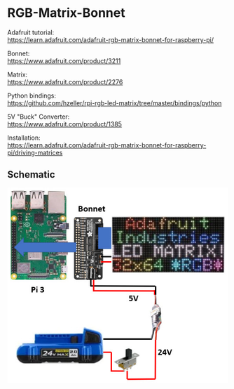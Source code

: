 # RGB-Matrix-Bonnet

Adafruit tutorial:<br>
https://learn.adafruit.com/adafruit-rgb-matrix-bonnet-for-raspberry-pi/

Bonnet:<br>
https://www.adafruit.com/product/3211

Matrix:<br>
https://www.adafruit.com/product/2276

Python bindings:<br>
https://github.com/hzeller/rpi-rgb-led-matrix/tree/master/bindings/python

5V "Buck" Converter:<br>
https://www.adafruit.com/product/1385

Installation:<br>
https://learn.adafruit.com/adafruit-rgb-matrix-bonnet-for-raspberry-pi/driving-matrices

## Schematic

![](art/schematic.jpg)
